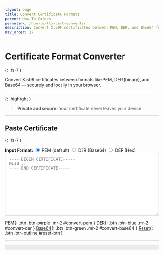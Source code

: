 ```yaml
---
layout: page
title: Convert Certificate Formats
parent: How-To Guides
permalink: /how-to/tls-cert-converter
description: Convert X.509 certificates between PEM, DER, and Base64 formats directly in your browser. No server required.
nav_order: 17
---
```


# Certificate Format Converter
{: .fs-7 }

Convert X.509 certificates between formats like PEM, DER (binary), and Base64 — securely and locally in your browser.

---

{: .highlight }
> **Private and secure:** Your certificate never leaves your device.

---

## Paste Certificate
{: .fs-7 }

<div class="mb-2">
  <strong>Input Format:</strong>
  <label><input type="radio" name="certFormat" value="pem" checked> PEM (default)</label>
  <label class="ml-3"><input type="radio" name="certFormat" value="der"> DER (Base64)</label>
  <label class="ml-3"><input type="radio" name="certFormat" value="hex"> DER (Hex)</label>
</div>

<textarea id="certInput"
  rows="12"
  class="w-100 mb-3"
  placeholder="-----BEGIN CERTIFICATE-----&#10;MIIB...&#10;-----END CERTIFICATE-----"
  style="width:100%; font-family: monospace; color: #789; background-color: #fff; border: 1px solid #ccc; padding: 0.75rem; border-radius: 4px;">
</textarea>

[PEM](#){: .btn .btn-purple .mr-2 #convert-pem }
[DER](#){: .btn .btn-blue .mr-2 #convert-der }
[Base64](#){: .btn .btn-green .mr-2 #convert-base64 }
[Reset](#){: .btn .btn-outline #reset-btn }


---

<pre class="p-3 rounded border text-sm" style="background-color: #e9ecef; border-color: #ccc; white-space: pre-wrap; overflow-x: auto;">
  <code id="certOutput" class="language-none"></code>
</pre>

<script src="/assets/js/tls-cert-common.js"></script>
<script src="/assets/js/tls-cert-converter.js"></script>

